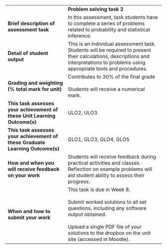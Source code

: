 |   |   |
|---|---|
||**Problem solving task 2**|
|**Brief description of assessment task**|In this assessment, task students have to complete a series of problems related to probability and statistical inference.|
|**Detail of student output**|This is an individual assessment task. Students will be required to present their calculations, descriptions and interpretations to problems using appropriate tools and procedures.|
|**Grading and weighting (% total mark for unit)**|Contributes to 30% of the final grade<br><br>Students will receive a numerical mark.|
|**This task assesses your achievement of these Unit Learning Outcome(s)**|ULO2, ULO3|
|**This task assesses your achievement of these Graduate Learning Outcome(s)**|GLO1, GLO3, GLO4, GLO5|
|**How and when you will receive feedback on your work**|Students will receive feedback during practical activities and classes. Reflection on example problems will aid student ability to assess their progress.|
|**When and how to submit your work**|This task is due in Week 8.<br><br>Submit worked solutions to all set questions, including any software output obtained.<br><br>Upload a single PDF file of your solutions to the dropbox on the unit site (accessed in Moodle).|
